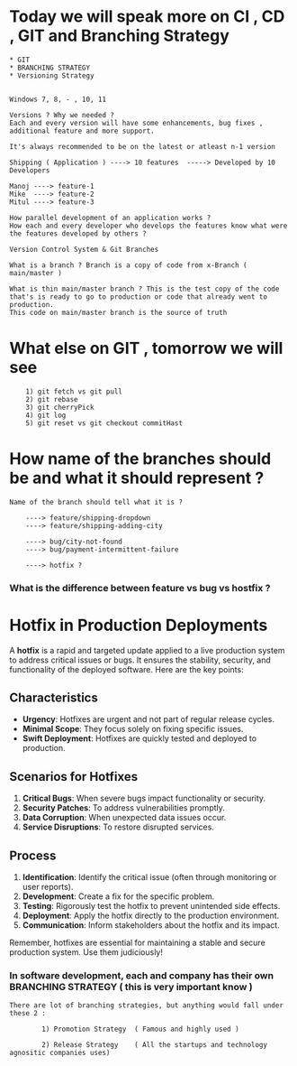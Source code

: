 
# Today we will speak more on CI , CD , GIT and Branching Strategy

    * GIT 
    * BRANCHING STRATEGY
    * Versioning Strategy


    Windows 7, 8, - , 10, 11

    Versions ? Why we needed ? 
    Each and every version will have some enhancements, bug fixes , additional feature and more support.

    It's always recommended to be on the latest or atleast n-1 version

    Shipping ( Application ) ----> 10 features  -----> Developed by 10 Developers

    Manoj ----> feature-1
    Mike  ----> feature-2
    Mitul ----> feature-3

    How parallel development of an application works ?
    How each and every developer who develops the features know what were the features developed by others ?

    Version Control System & Git Branches 

    What is a branch ? Branch is a copy of code from x-Branch ( main/master )

    What is thin main/master branch ? This is the test copy of the code that's is ready to go to production or code that already went to production.
    This code on main/master branch is the source of truth



# What else on GIT , tomorrow we will see 

        1) git fetch vs git pull    
        2) git rebase
        3) git cherryPick
        4) git log 
        5) git reset vs git checkout commitHast

# How name of the branches should be and what it should represent ? 

    Name of the branch should tell what it is ?

        ----> feature/shipping-dropdown 
        ----> feature/shipping-adding-city 

        ----> bug/city-not-found 
        ----> bug/payment-intermittent-failure 

        ----> hotfix ?

### What is the difference between feature vs bug vs hostfix ?

# Hotfix in Production Deployments

A **hotfix** is a rapid and targeted update applied to a live production system to address critical issues or bugs. It ensures the stability, security, and functionality of the deployed software. Here are the key points:

## Characteristics
- **Urgency**: Hotfixes are urgent and not part of regular release cycles.
- **Minimal Scope**: They focus solely on fixing specific issues.
- **Swift Deployment**: Hotfixes are quickly tested and deployed to production.

## Scenarios for Hotfixes
1. **Critical Bugs**: When severe bugs impact functionality or security.
2. **Security Patches**: To address vulnerabilities promptly.
3. **Data Corruption**: When unexpected data issues occur.
4. **Service Disruptions**: To restore disrupted services.

## Process
1. **Identification**: Identify the critical issue (often through monitoring or user reports).
2. **Development**: Create a fix for the specific problem.
3. **Testing**: Rigorously test the hotfix to prevent unintended side effects.
4. **Deployment**: Apply the hotfix directly to the production environment.
5. **Communication**: Inform stakeholders about the hotfix and its impact.

Remember, hotfixes are essential for maintaining a stable and secure production system. Use them judiciously!


### In software development, each and company has their own BRANCHING STRATEGY ( this is very important know ) 

    There are lot of branching strategies, but anything would fall under these 2 :

            1) Promotion Strategy  ( Famous and highly used )

            2) Release Strategy    ( All the startups and technology agnositic companies uses)